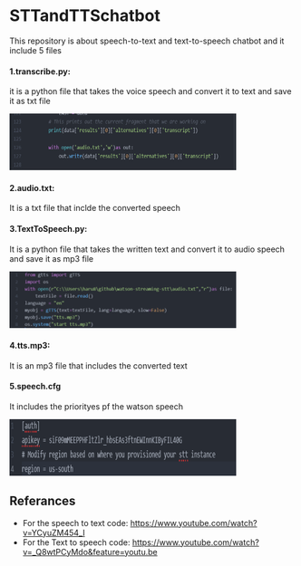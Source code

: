 # STTandTTSchatbot
This repository is about speech-to-text and text-to-speech chatbot and it include 5 files

#### 1.transcribe.py:
it is a python file that takes the voice speech and convert it to text and save it as txt file
<p><img src="./STTcode.png" width="400" height="100" title="STTcode"></p>

#### 2.audio.txt:
It is a txt file that inclde the converted speech

#### 3.TextToSpeech.py:
It is a python file that takes the written text and convert it to audio speech and save it as mp3 file
<p><img src="./TTScode.png" width="400" height="100" title="TTScode"></p>

#### 4.tts.mp3:
It is an mp3 file that includes the converted text

#### 5.speech.cfg
It includes the priorityes pf the watson speech
<p><img src="./speechcode.png" width="400" height="100" title="speechcode"></p>

## Referances
 * For the speech to text code: https://www.youtube.com/watch?v=YCyuZM454_I
 * For the Text to speech code: https://www.youtube.com/watch?v=_Q8wtPCyMdo&feature=youtu.be



